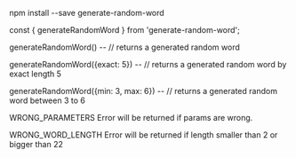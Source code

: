 npm install --save generate-random-word


const { generateRandomWord } from 'generate-random-word';

generateRandomWord() -- // returns a generated random word

generateRandomWord({exact: 5}) -- // returns a generated random word by exact length 5

generateRandomWord({min: 3, max: 6}) -- // returns a generated random word between 3 to 6 

WRONG_PARAMETERS Error will be returned if params are wrong.

WRONG_WORD_LENGTH Error will be returned if length smaller than 2 or bigger than 22
